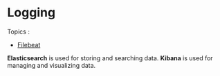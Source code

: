 # Logging

Topics : 
- [Filebeat](https://github.com/parsaeisa/Notes/blob/main/Software%20engineering/logging/filebeat.md)

**Elasticsearch** is used for storing and searching data.
**Kibana** is used for managing and visualizing data.

